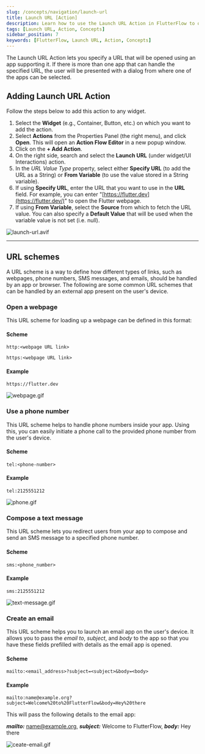```yaml
---
slug: /concepts/navigation/launch-url
title: Launch URL [Action]
description: Learn how to use the Launch URL Action in FlutterFlow to open URLs with supporting apps.
tags: [Launch URL, Action, Concepts]
sidebar_position: 7
keywords: [FlutterFlow, Launch URL, Action, Concepts]
---
```


The Launch URL Action lets you specify a URL that will be opened using an app supporting it. If there is more than one app that can handle the specified URL, the user will be presented with a dialog from where one of the apps can be selected.

## Adding Launch URL Action

Follow the steps below to add this action to any widget.

1. Select the **Widget** (e.g., Container, Button, etc.) on which you want to add the action.
2. Select **Actions** from the Properties Panel (the right menu), and click **Open**. This will open an **Action Flow Editor** in a new popup window.
3. Click on the **+ Add Action**.
4. On the right side, search and select the **Launch URL** (under widget/UI Interactions) action.
5. In the *URL Value Type* property, select either **Specify URL** (to add the URL as a String) or **From Variable** (to use the value stored in a String variable).
6. If using **Specify URL**, enter the URL that you want to use in the **URL** field. For example, you can enter "[https://flutter.dev](https://flutter.dev/)" to open the Flutter webpage.
7. If using **From Variable**, select the **Source** from which to fetch the URL value. You can also specify a **Default Value** that will be used when the variable value is not set (i.e. null).

![launch-url.avif](imgs/launch-url.avif)

---

## URL schemes
A URL scheme is a way to define how different types of links, such as webpages, phone numbers, SMS messages, and emails, should be handled by an app or browser. The following are some common URL schemes that can be handled by an external app present on the user's device.

### Open a webpage

This URL scheme for loading up a webpage can be defined in this format:

#### Scheme

`http:<webpage URL link>`

`https:<webpage URL link>`

#### Example

`https://flutter.dev`

![webpage.gif](imgs/webpage.gif)

### Use a phone number

This URL scheme helps to handle phone numbers inside your app. Using this, you can easily initiate a phone call to the provided phone number from the user's device.

#### Scheme

`tel:<phone-number>`

#### Example

`tel:2125551212`

![phone.gif](imgs/phone.gif)

### Compose a text message

This URL scheme lets you redirect users from your app to compose and send an SMS message to a specified phone number.

#### Scheme

`sms:<phone_number>`

#### Example

`sms:2125551212`

![text-message.gif](imgs/text-message.gif)

### Create an email

This URL scheme helps you to launch an email app on the user's device. It allows you to pass the *email to*, *subject*, and *body* to the app so that you have these fields prefilled with details as the email app is opened.

#### Scheme

`mailto:<email_address>?subject=<subject>&body=<body>`

#### Example

`mailto:name@example.org?subject=Welcome%20to%20FlutterFlow&body=Hey%20there`

This will pass the following details to the email app:

***mailto:*** name@example.org, ***subject:*** Welcome to FlutterFlow, ***body:*** Hey there

![ceate-email.gif](imgs/ceate-email.gif)